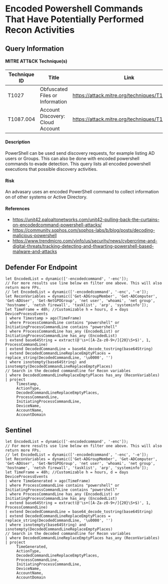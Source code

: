 # Encoded Powershell Commands That Have Potentially Performed Recon Activities

## Query Information

#### MITRE ATT&CK Technique(s)

| Technique ID | Title    | Link    |
| ---  | --- | --- |
| T1027 | Obfuscated Files or Information |https://attack.mitre.org/techniques/T1027/ |
| T1087.004 | Account Discovery: Cloud Account | https://attack.mitre.org/techniques/T1087/004/ |

#### Description
PowerShell can be used send discovery requests, for example listing AD users or Groups. This can also be done with encoded powershell commands to evade detection. This query lists all encoded powershell executions that possible discovery activities. 

#### Risk
An advasary uses an encoded PowerShell command to collect information on of other systems or Active Directory. 

#### References
- https://unit42.paloaltonetworks.com/unit42-pulling-back-the-curtains-on-encodedcommand-powershell-attacks/
- https://community.sophos.com/sophos-labs/b/blog/posts/decoding-malicious-powershell
- https://www.trendmicro.com/vinfo/us/security/news/cybercrime-and-digital-threats/tracking-detecting-and-thwarting-powershell-based-malware-and-attacks

## Defender For Endpoint

```
let EncodedList = dynamic(['-encodedcommand', '-enc']); 
// For more results use line below en filter one above. This will also return more FPs.
// let EncodedList = dynamic(['-encodedcommand', '-enc', '-e']);
let ReconVariables = dynamic(['Get-ADGroupMember', 'Get-ADComputer', 'Get-ADUser', 'Get-NetGPOGroup', 'net user', 'whoami', 'net group', 'hostname', 'netsh firewall', 'tasklist', 'arp', 'systeminfo']);
let TimeFrame = 48h; //Customizable h = hours, d = days
DeviceProcessEvents
| where Timestamp > ago(TimeFrame)
| where ProcessCommandLine contains "powershell" or InitiatingProcessCommandLine contains "powershell"
| where ProcessCommandLine has_any (EncodedList) or InitiatingProcessCommandLine has_any (EncodedList)
| extend base64String = extract(@'\s+([A-Za-z0-9+/]{20}\S+$)', 1, ProcessCommandLine)
| extend DecodedCommandLine = base64_decode_tostring(base64String)
| extend DecodedCommandLineReplaceEmptyPlaces = replace_string(DecodedCommandLine, '\u0000', '')
| where isnotempty(base64String) and isnotempty(DecodedCommandLineReplaceEmptyPlaces)
// Search in the decoded commandline for Recon variables
| where DecodedCommandLineReplaceEmptyPlaces has_any (ReconVariables)
| project
     Timestamp,
     ActionType,
     DecodedCommandLineReplaceEmptyPlaces,
     ProcessCommandLine,
     InitiatingProcessCommandLine,
     DeviceName,
     AccountName,
     AccountDomain
```
## Sentinel
```
let EncodedList = dynamic(['-encodedcommand', '-enc']); 
// For more results use line below en filter one above. This will also return more FPs.
// let EncodedList = dynamic(['-encodedcommand', '-enc', '-e']);
let ReconVariables = dynamic(['Get-ADGroupMember', 'Get-ADComputer', 'Get-ADUser', 'Get-NetGPOGroup', 'net user', 'whoami', 'net group', 'hostname', 'netsh firewall', 'tasklist', 'arp', 'systeminfo']);
let TimeFrame = 48h; //Customizable h = hours, d = days
DeviceProcessEvents
| where TimeGenerated > ago(TimeFrame)
| where ProcessCommandLine contains "powershell" or InitiatingProcessCommandLine contains "powershell"
| where ProcessCommandLine has_any (EncodedList) or InitiatingProcessCommandLine has_any (EncodedList)
| extend base64String = extract(@'\s+([A-Za-z0-9+/]{20}\S+$)', 1, ProcessCommandLine)
| extend DecodedCommandLine = base64_decode_tostring(base64String)
| extend DecodedCommandLineReplaceEmptyPlaces = replace_string(DecodedCommandLine, '\u0000', '')
| where isnotempty(base64String) and isnotempty(DecodedCommandLineReplaceEmptyPlaces)
// Search in the decoded commandline for Recon variables
| where DecodedCommandLineReplaceEmptyPlaces has_any (ReconVariables)
| project
     TimeGenerated,
     ActionType,
     DecodedCommandLineReplaceEmptyPlaces,
     ProcessCommandLine,
     InitiatingProcessCommandLine,
     DeviceName,
     AccountName,
     AccountDomain
```



